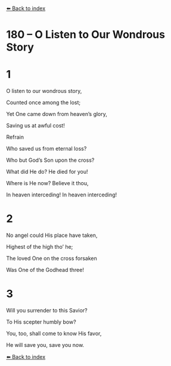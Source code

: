 [⬅️ Back to index](../README.md)

# 180 – O Listen to Our Wondrous Story





# 1

O listen to our wondrous story,

Counted once among the lost;

Yet One came down from heaven’s glory,

Saving us at awful cost!



Refrain

Who saved us from eternal loss?

Who but God’s Son upon the cross?

What did He do? He died for you!

Where is He now? Believe it thou,

In heaven interceding! In heaven interceding!



# 2

No angel could His place have taken,

Highest of the high tho’ he;

The loved One on the cross forsaken

Was One of the Godhead three!



# 3

Will you surrender to this Savior?

To His scepter humbly bow?

You, too, shall come to know His favor,

He will save you, save you now.

[⬅️ Back to index](../README.md)
